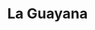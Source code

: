 ---
title: La Guayana
nombre_comunidad: La Guayana
municipio: Bajo Cauca y Nordeste Antioqueño
departamento: Antioquia
descripcion: null
num_personas: 123
num_familias: 27
min_distancia_casco_urbano: 90
km_distancia_casco_urbano: null
vias_acceso: >-
  La vía desde el casco urbano a la vereda es destapada, en regulares
  condiciones.
infraestructura_comunitaria:
  - Caseta comunal
  - Cancha de fútbol
  - IE
  - Balnearios
notas_infraestructura_comunitaria: null
liderazgo_comunidad: []
inclusion_diversidad_genero: null
comentarios_conectividad: >-
  IE cuenta con internet intermitente. Una casa cuenta con antena stelital que
  vende pines. Hay algunaos puntos donde entra la señal celular.
punto_SOLE: null
comentarios_punto_SOLE: []
ppales_actividades_economicas_vocacion_productiva:
  - ganadería doble propósito
comentarios_ppales_actividades_economicas_vocacion_productiva: null
comunidad_sostenible_uso_suelo: null
org_con_proyeccion: []
servicios_publicos_comunidades_focalizadas: []
comunidades_focalizadas_educacion_infraestructura_educativa: []
comunidades_focalizadas_practicas_organizativas: []
conectividad_minima: Regular
iniciativas_priorizadas: []
org_focalizada: []
riesgo: null
otros_programas_USAID: []
alianzas_colaboradores: []
posibilidad_iniciativas_conjuntas_aliados_2: []
actividades_ocio: []
medios_comunicacion_narrativas_locales: []
num_visitas_realizadas: null
num_diagnosticos_rurales_participativos_realizados: null
infraestructura_salud_atencion_psicosocial: []
notas_infraestructura_salud_atencion_psicosocial: >-
  A través de la alianza HOMO - USAID - OIM, el ESE HOSPITAL SAN JUAN DE DIOS
  ofrece servicios de telemedicina para psicología, psiquiatría y fisioterapia.
num_visitas_predio: null
url: /comunidad-focalizada/la-guayana
layout: single
download_file: /reportes/la-guayana.pdf

---